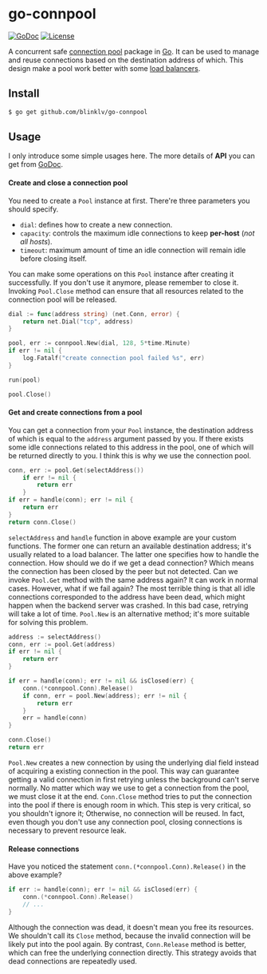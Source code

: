 # go-connpool

[![GoDoc](https://godoc.org/github.com/nsqio/go-nsq?status.svg)](https://godoc.org/github.com/blinklv/go-connpool)
[![License](https://img.shields.io/badge/license-MIT-blue.svg)](LICENSE)

A concurrent safe [connection pool][] package in [Go][]. It can be used to manage and reuse connections based on the destination address of which. This design make a pool work better with some [load balancers][load balancing].

## Install

```bash
$ go get github.com/blinklv/go-connpool
```

## Usage

I only introduce some simple usages here. The more details of **API** you can get from [GoDoc](https://godoc.org/github.com/blinklv/go-connpool).

#### Create and close a connection pool

You need to create a `Pool` instance at first. There're three parameters you should specify. 

- `dial`: defines how to create a new connection.
- `capacity`: controls the maximum idle connections to keep **per-host** (*not all hosts*).
- `timeout`: maximum amount of time an idle connection will remain idle before closing itself.

You can make some operations on this `Pool` instance after creating it successfully. If you don't use it anymore, please remember to close it. Invoking `Pool.Close` method can ensure that all resources related to the connection pool will be released.

```go
dial := func(address string) (net.Conn, error) {
    return net.Dial("tcp", address)
}

pool, err := connpool.New(dial, 128, 5*time.Minute)
if err != nil {
    log.Fatalf("create connection pool failed %s", err)
}

run(pool)

pool.Close()
```

#### Get and create connections from a pool

You can get a connection from your `Pool` instance, the destination address of which is equal to the `address` argument passed by you. If there exists some idle connections related to this address in the pool, one of which will be returned directly to you. I think this is why we use the connection pool. 

```go
conn, err := pool.Get(selectAddress())
    if err != nil {
        return err
    }
if err = handle(conn); err != nil {
    return err
}
return conn.Close()
```

`selectAddress` and `handle` function in above example are your custom functions. The former one can return an available destination address; it's usually related to a load balancer. The latter one specifies how to handle the connection. How should we do if we get a dead connection? Which means the connection has been closed by the peer but not detected. Can we invoke `Pool.Get` method with the same address again? It can work in normal cases. However, what if we fail again? The most terrible thing is that all idle connections corresponded to the address have been dead, which might happen when the backend server was crashed. In this bad case, retrying will take a lot of time. `Pool.New` is an alternative method; it's more suitable for solving this problem. 

```go
address := selectAddress()
conn, err := pool.Get(address)
if err != nil {
    return err
}

if err = handle(conn); err != nil && isClosed(err) {
    conn.(*connpool.Conn).Release()
    if conn, err = pool.New(address); err != nil {
        return err
    }
    err = handle(conn)
}

conn.Close()
return err
```

`Pool.New` creates a new connection by using the underlying dial field instead of acquiring a existing connection in the pool. This way can guarantee getting a valid connection in first retrying unless the background can't serve normally. No matter which way we use to get a connection from the pool, we must close it at the end. `Conn.Close` method tries to put the connection into the pool if there is enough room in which. This step is very critical, so you shouldn't ignore it; Otherwise, no connection will be reused. In fact, even though you don't use any connection pool, closing connections is necessary to prevent resource leak. 

#### Release connections

Have you noticed the statement `conn.(*connpool.Conn).Release()` in the above example?

```go
if err := handle(conn); err != nil && isClosed(err) {
    conn.(*connpool.Conn).Release()
    // ... 
}
```

Although the connection was dead, it doesn't mean you free its resources. We shouldn't call its `Close` method, because the invalid connection will be likely put into the pool again. By contrast, `Conn.Release` method is better, which can free the underlying connection directly. This strategy avoids that dead connections are repeatedly used.

[connection pool]: https://en.wikipedia.org/wiki/Connection_pool
[Go]: https://golang.org/
[load balancing]: https://en.wikipedia.org/wiki/Load_balancing_(computing)
